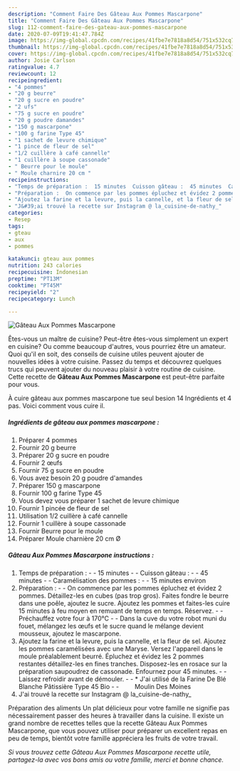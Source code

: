 ```yaml
---
description: "Comment Faire Des Gâteau Aux Pommes Mascarpone"
title: "Comment Faire Des Gâteau Aux Pommes Mascarpone"
slug: 112-comment-faire-des-gateau-aux-pommes-mascarpone
date: 2020-07-09T19:41:47.784Z
image: https://img-global.cpcdn.com/recipes/41fbe7e7818a8d54/751x532cq70/gateau-aux-pommes-mascarpone-photo-principale-de-la-recette.jpg
thumbnail: https://img-global.cpcdn.com/recipes/41fbe7e7818a8d54/751x532cq70/gateau-aux-pommes-mascarpone-photo-principale-de-la-recette.jpg
cover: https://img-global.cpcdn.com/recipes/41fbe7e7818a8d54/751x532cq70/gateau-aux-pommes-mascarpone-photo-principale-de-la-recette.jpg
author: Josie Carlson
ratingvalue: 4.7
reviewcount: 12
recipeingredient:
- "4 pommes"
- "20 g beurre"
- "20 g sucre en poudre"
- "2 ufs"
- "75 g sucre en poudre"
- "20 g poudre damandes"
- "150 g mascarpone"
- "100 g farine Type 45"
- "1 sachet de levure chimique"
- "1 pince de fleur de sel"
- "1/2 cuillère à café cannelle"
- "1 cuillère à soupe cassonade"
- " Beurre pour le moule"
- " Moule charnire 20 cm "
recipeinstructions:
- "Temps de préparation :  15 minutes  Cuisson gâteau :  45 minutes  Caramélisation des pommes :  15 minutes environ"
- "Préparation :  On commence par les pommes épluchez et évidez 2 pommes. Détaillez-les en cubes (pas trop gros). Faites fondre le beurre dans une poêle, ajoutez le sucre. Ajoutez les pommes et faites-les cuire 15 minutes à feu moyen en remuant de temps en temps. Réservez.  Préchauffez votre four à 170°C  Dans la cuve du votre robot muni du fouet, mélangez les œufs et le sucre quand le mélange devient mousseux, ajoutez le mascarpone."
- "Ajoutez la farine et la levure, puis la cannelle, et la fleur de sel. Ajoutez les pommes caramélisées avec une Maryse. Versez l&#39;appareil dans le moule préalablement beurré. Épluchez et évidez les 2 pommes restantes détaillez-les en fines tranches. Disposez-les en rosace sur la préparation saupoudrez de cassonade. Enfournez pour 45 minutes.  Laissez refroidir avant de démouler.  * J&#39;ai utilisé de la Farine De Blé Blanche Pâtissière Type 45 Bio          Moulin Des Moines"
- "J&#39;ai trouvé la recette sur Instagram @ la_cuisine-de-nathy_"
categories:
- Resep
tags:
- gteau
- aux
- pommes

katakunci: gteau aux pommes 
nutrition: 243 calories
recipecuisine: Indonesian
preptime: "PT13M"
cooktime: "PT45M"
recipeyield: "2"
recipecategory: Lunch

---
```



![Gâteau Aux Pommes Mascarpone](https://img-global.cpcdn.com/recipes/41fbe7e7818a8d54/751x532cq70/gateau-aux-pommes-mascarpone-photo-principale-de-la-recette.jpg)

Êtes-vous un maître de cuisine? Peut-être êtes-vous simplement un expert en cuisine? Ou comme beaucoup d'autres, vous pourriez être un amateur. Quoi qu'il en soit, des conseils de cuisine utiles peuvent ajouter de nouvelles idées à votre cuisine. Passez du temps et découvrez quelques trucs qui peuvent ajouter du nouveau plaisir à votre routine de cuisine. Cette recette de <strong> Gâteau Aux Pommes Mascarpone </strong> est peut-être parfaite pour vous.

<!--inarticleads1-->

À cuire gâteau aux pommes mascarpone tue seul besion 14 Ingrédients et 4 pas. Voici comment vous cuire il.

##### Ingrédients de gâteau aux pommes mascarpone :

1. Préparer 4 pommes
1. Fournir 20 g beurre
1. Préparer 20 g sucre en poudre
1. Fournir 2 œufs
1. Fournir 75 g sucre en poudre
1. Vous avez besoin 20 g poudre d&#39;amandes
1. Préparer 150 g mascarpone
1. Fournir 100 g farine Type 45
1. Vous devez vous préparer 1 sachet de levure chimique
1. Fournir 1 pincée de fleur de sel
1. Utilisation 1/2 cuillère à café cannelle
1. Fournir 1 cuillère à soupe cassonade
1. Fournir  Beurre pour le moule
1. Préparer  Moule charnière 20 cm Ø




<!--inarticleads2-->

##### Gâteau Aux Pommes Mascarpone instructions :

1. Temps de préparation : -  - 15 minutes -  - Cuisson gâteau : -  - 45 minutes -  - Caramélisation des pommes : -  - 15 minutes environ
1. Préparation : -  - On commence par les pommes épluchez et évidez 2 pommes. Détaillez-les en cubes (pas trop gros). Faites fondre le beurre dans une poêle, ajoutez le sucre. Ajoutez les pommes et faites-les cuire 15 minutes à feu moyen en remuant de temps en temps. Réservez. -  - Préchauffez votre four à 170°C -  - Dans la cuve du votre robot muni du fouet, mélangez les œufs et le sucre quand le mélange devient mousseux, ajoutez le mascarpone.
1. Ajoutez la farine et la levure, puis la cannelle, et la fleur de sel. Ajoutez les pommes caramélisées avec une Maryse. Versez l&#39;appareil dans le moule préalablement beurré. Épluchez et évidez les 2 pommes restantes détaillez-les en fines tranches. Disposez-les en rosace sur la préparation saupoudrez de cassonade. Enfournez pour 45 minutes. -  - Laissez refroidir avant de démouler. -  - * J&#39;ai utilisé de la Farine De Blé Blanche Pâtissière Type 45 Bio -  -         Moulin Des Moines
1. J&#39;ai trouvé la recette sur Instagram @ la_cuisine-de-nathy_




<!--inarticleads1-->

<p>
Préparation des aliments Un plat délicieux pour votre famille ne signifie pas nécessairement passer des heures à travailler dans la cuisine. Il existe un grand nombre de recettes telles que la recette Gâteau Aux Pommes Mascarpone, que vous pouvez utiliser pour préparer un excellent repas en peu de temps, bientôt votre famille appréciera les fruits de votre travail.
</p>

<p>
<i>Si vous trouvez cette Gâteau Aux Pommes Mascarpone recette utile, partagez-la avec vos bons amis ou votre famille, merci et bonne chance.</i>
</p>
